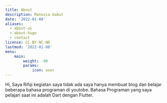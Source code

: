 ```yaml
---
title: About
description: Manusia Gabut
date: '2022-01-08'
aliases:
  - about-us
  - about-hugo
  - contact
license: CC BY-NC-ND
lastmod: '2022-01-08'
menu:
    main: 
        weight: -90
        params:
            icon: user
---
```


Hi, Saya Rifqi kegiatan saya tidak ada saya hanya membuat blog dan belajar beberapa bahasa programan di youtobe.
Bahasa Programan yang saya pelajari saat ini adalah Dart dengan Flutter.
